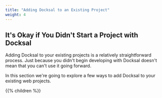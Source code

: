 ```yaml
---
title: "Adding Docksal to an Existing Project"
weight: 4
---
```


## It's Okay if You Didn't Start a Project with Docksal

Adding Docksal to your existing projects is a relatively straightforward process. Just because you didn't begin developing with Docksal doesn't mean that you can't use it going forward.

In this section we're going to explore a few ways to add Docksal to your existing web projects.

{{% children %}}
